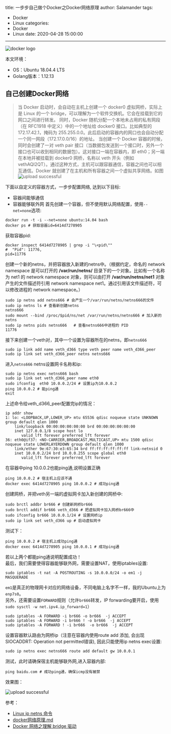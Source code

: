 title: 一步步自己做个Docker之Docker网络原理
author: Salamander
tags:
  - Docker
  - Linux
categories:
  - Docker
  - Linux
date: 2020-04-28 15:00:00
---
![docker logo](/images/docker-logo.png)

本文环境：
* OS：Ubuntu 18.04.4 LTS
* Golang版本：1.12.13


<!-- more -->


## 自己创建Docker网络

>当 Docker 启动时，会自动在主机上创建一个 docker0 虚拟网桥，实际上是 Linux 的一个 bridge，可以理解为一个软件交换机。它会在挂载到它的网口之间进行转发。 同时，Docker 随机分配一个本地未占用的私有网段（在 RFC1918 中定义）中的一个地址给 docker0 接口。比如典型的 172.17.42.1，掩码为 255.255.0.0。此后启动的容器内的网口也会自动分配一个同一网段（172.17.0.0/16）的地址。 当创建一个 Docker 容器的时候，同时会创建了一对 veth pair 接口（当数据包发送到一个接口时，另外一个接口也可以收到相同的数据包）。这对接口一端在容器内，即 eth0；另一端在本地并被挂载到 docker0 网桥，名称以 veth 开头（例如 vethAQI2QT）。通过这种方式，主机可以跟容器通信，容器之间也可以相互通信。Docker 就创建了在主机和所有容器之间一个虚拟共享网络。如图
![upload successful](https://s1.ax1x.com/2020/04/29/J7aODe.png)


下面以自定义的容器方式，一步步配置网络, 达到以下目标:
* 容器间能够通信
* 容器能够联外网
首先创建一个容器，但不使用默认网络配置，使用`--net=none`选项:
```
docker run -t -i --net=none ubuntu:14.04 bash
docker ps # 获取容器id=6414d7278905
```
获取容器pid:
```
docker inspect 6414d7278905 | grep -i "\<pid\""
#  "Pid": 11776,
pid=11776
```
创建一个新的netns，并把容器放入新建的netns中。（根据约定，命名的 network namespace 是可以打开的 **/var/run/netns/** 目录下的一个对象。比如有一个名称为 net1 的 network namespace 对象，则可以由打开 **/var/run/netns/net1** 对象产生的文件描述符引用 network namespace net1。通过引用该文件描述符，可以修改进程的 network namespace。）
```
sudo ip netns add netns666 # 会产生一个/var/run/netns/netns666的文件
sudo ip netns ls # 查看新创建netns
netns666
sudo mount --bind /proc/$pid/ns/net /var/run/netns/netns666 # 加入新的netns
sudo ip netns pids netns666   # 查看netns666中进程的 PID
11776
```

接下来创建一个veth对，其中一个设置为容器所在的netns，即`netns666`
```
sudo ip link add name veth_d366 type veth peer name veth_d366_peer
sudo ip link set veth_d366_peer netns netns666
```
进入`netns666` netns设置网卡名称和ip:
```
sudo ip netns exec netns666 bash
sudo ip link set veth_d366_peer name eth0
sudo ifconfig  eth0 10.0.0.2/24 # 设置ip为10.0.0.2
ping 10.0.0.2 # 能ping通
exit
```
上述命令给veth_d366_peer配置完ip的情况：
```
ip addr show
1: lo: <LOOPBACK,UP,LOWER_UP> mtu 65536 qdisc noqueue state UNKNOWN group default qlen 1000
    link/loopback 00:00:00:00:00:00 brd 00:00:00:00:00:00
    inet 127.0.0.1/8 scope host lo
       valid_lft forever preferred_lft forever
36: eth0@if37: <NO-CARRIER,BROADCAST,MULTICAST,UP> mtu 1500 qdisc noqueue state LOWERLAYERDOWN group default qlen 1000
    link/ether 9e:67:30:e3:65:34 brd ff:ff:ff:ff:ff:ff link-netnsid 0
    inet 10.0.0.2/24 brd 10.0.0.255 scope global eth0
       valid_lft forever preferred_lft forever
```
在容器中ping 10.0.0.2也能ping通,说明设置正确
```
ping 10.0.0.2 # 宿主机上应该不通
docker exec 6414d7278905 ping 10.0.0.2 # 成功ping通
```
创建网桥，并把veth另一端的虚拟网卡加入新创建的网桥中:
```
sudo brctl addbr br666 # 创建新网桥br666
sudo brctl addif br666 veth_d366 # 把虚拟网卡加入网桥br666中
sudo ifconfig br666 10.0.0.1/24 # 设置网桥ip
sudo ip link set veth_d366 up # 启动虚拟网卡
```
测试下：
```
ping 10.0.0.2 # 宿主机上成功ping通
docker exec 6414d7278905 ping 10.0.0.1 # 成功ping通
```
若以上两个都能ping通说明配置成功！  
最后，我们需要使得容器能够联外网，需要设置NAT，使用iptables设置:  
```
sudo iptables -t nat -A POSTROUTING -s 10.0.0.0/24 -o em1 -j MASQUERADE
```
`em1`是真正的物理网卡对应的网络设备，不同电脑上名字不一样，我的Ubuntu上为`enp7s0`。  
另外，还需要设置`FORWARD`规则（允许`br666`转发，IP forwarding要开启，使用`sudo sysctl -w net.ipv4.ip_forward=1`）
```
sudo iptables -A FORWARD -i br666 -o br666  -j ACCEPT
sudo iptables -A FORWARD -i br666 ! -o br666  -j ACCEPT
sudo iptables -A FORWARD ! -i br666  -o br666  -j ACCEPT
```


设置容器默认路由为网桥ip（注意在容器内使用route add 添加, 会出现SIOCADDRT: Operation not permitted错误), 因此只能使用ip netns exec设置:
```
sudo ip netns exec netns666 route add default gw 10.0.0.1
```
测试，此时请确保宿主机能够联外网,进入容器内部:
```
ping baidu.com # 成功ping通，确保icmp没有被禁
```
效果图：  

![upload successful](/images/my_docker_ping.png)







参考：
* [Linux ip netns 命令](https://www.cnblogs.com/sparkdev/p/9253409.html)
* [docker网络原理.md](https://github.com/int32bit/notes/blob/master/cloud/docker%E7%BD%91%E7%BB%9C%E5%8E%9F%E7%90%86.md)
* [Docker 网络之理解 bridge 驱动](https://www.cnblogs.com/sparkdev/p/9217310.html)